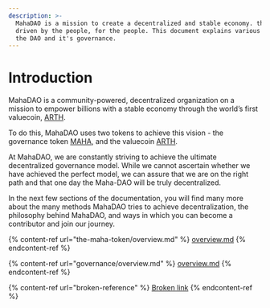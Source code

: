 ```yaml
---
description: >-
  MahaDAO is a mission to create a decentralized and stable economy. that is
  driven by the people, for the people. This document explains various parts of
  the DAO and it's governance.
---
```


# Introduction

MahaDAO is a community-powered, decentralized organization on a mission to empower billions with a stable economy through the world’s first valuecoin, [ARTH](broken-reference).

To do this, MahaDAO uses two tokens to achieve this vision - the governance token [MAHA](the-maha-token/overview.md), and the valuecoin [ARTH](https://docs.arthcoin.com/).&#x20;

At MahaDAO, we are constantly striving to achieve the ultimate decentralized governance model. While we cannot ascertain whether we have achieved the perfect model, we can assure that we are on the right path and that one day the Maha-DAO will be truly decentralized.&#x20;

In the next few sections of the documentation, you will find many more about the many methods MahaDAO tries to achieve decentralization, the philosophy behind MahaDAO, and ways in which you can become a contributor and join our journey.&#x20;

{% content-ref url="the-maha-token/overview.md" %}
[overview.md](the-maha-token/overview.md)
{% endcontent-ref %}

{% content-ref url="governance/overview.md" %}
[overview.md](governance/overview.md)
{% endcontent-ref %}

{% content-ref url="broken-reference" %}
[Broken link](broken-reference)
{% endcontent-ref %}
